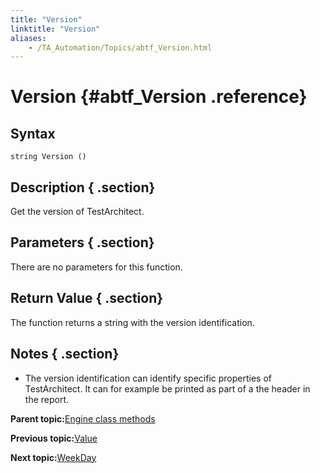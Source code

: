 ```yaml
--- 
title: "Version"
linktitle: "Version"
aliases: 
    - /TA_Automation/Topics/abtf_Version.html
---
```

# Version {#abtf_Version .reference}

## Syntax

`string Version ()`

## Description { .section}

Get the version of TestArchitect.

## Parameters { .section}

There are no parameters for this function.

## Return Value { .section}

The function returns a string with the version identification.

## Notes { .section}

-   The version identification can identify specific properties of TestArchitect. It can for example be printed as part of a the header in the report.

**Parent topic:**[Engine class methods](../../TA_Automation/Topics/abtf_Engine_classes.html)

**Previous topic:**[Value](../../TA_Automation/Topics/abtf_Value.html)

**Next topic:**[WeekDay](../../TA_Automation/Topics/abtf_WeekDay.html)

